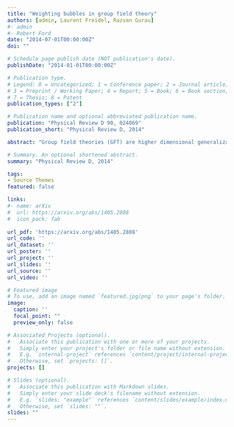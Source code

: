 ```yaml
---
title: "Weighting bubbles in group field theory"
authors: [admin, Laurent Freidel, Razvan Gurau]
#- admin
#- Robert Ford
date: "2014-07-01T00:00:00Z"
doi: ""

# Schedule page publish date (NOT publication's date).
publishDate: "2014-01-01T00:00:00Z"

# Publication type.
# Legend: 0 = Uncategorized; 1 = Conference paper; 2 = Journal article;
# 3 = Preprint / Working Paper; 4 = Report; 5 = Book; 6 = Book section;
# 7 = Thesis; 8 = Patent
publication_types: ["2"]

# Publication name and optional abbreviated publication name.
publication: "Physical Review D 90, 024069"
publication_short: "Physical Review D, 2014"

abstract: "Group field theories (GFT) are higher dimensional generalizations of matrix models whose Feynman diagrams are dual to triangulations. Here we propose a modification of GFT models that includes extra field indices keeping track of the bubbles of the graphs in the Feynman evaluations. In dimension three, our model exhibits new symmetries, interpreted as the action of the vertex translations of the triangulation. The extra field indices have an elegant algebraic interpretation: they encode the structure of a semi-simple algebra. Remarkably, when the algebra is chosen to be associative, the new structure contributes a topological invariant from each bubble of the graph to the Feynman amplitudes."

# Summary. An optional shortened abstract.
summary: "Physical Review D, 2014"

tags:
- Source Themes
featured: false

links:
#- name: arXiv
#  url: https://arxiv.org/abs/1405.2808
#  icon_pack: fab
  
url_pdf: 'https://arxiv.org/abs/1405.2808'
url_code: ''
url_dataset: ''
url_poster: ''
url_project: ''
url_slides: ''
url_source: ''
url_video: ''

# Featured image
# To use, add an image named `featured.jpg/png` to your page's folder. 
image:
  caption: ''
  focal_point: ""
  preview_only: false

# Associated Projects (optional).
#   Associate this publication with one or more of your projects.
#   Simply enter your project's folder or file name without extension.
#   E.g. `internal-project` references `content/project/internal-project/index.md`.
#   Otherwise, set `projects: []`.
projects: []

# Slides (optional).
#   Associate this publication with Markdown slides.
#   Simply enter your slide deck's filename without extension.
#   E.g. `slides: "example"` references `content/slides/example/index.md`.
#   Otherwise, set `slides: ""`.
slides: ""
---
```

